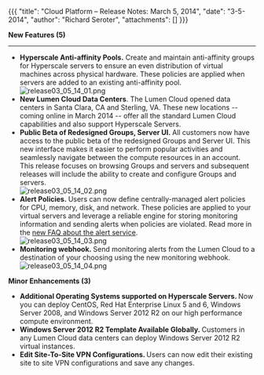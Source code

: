 {{{
  "title": "Cloud Platform – Release Notes: March 5, 2014",
  "date": "3-5-2014",
  "author": "Richard Seroter",
  "attachments": []
}}}

<p><strong>New Features (5)</strong>
</p>
<hr />
<ul>
  <li><strong>Hyperscale Anti-affinity Pools.</strong> Create and maintain anti-affinity groups for Hyperscale servers to ensure an even distribution of virtual machines across physical hardware. These policies are applied when servers are added to an existing
    anti-affinity pool.
    <br /><img src="https://t3n.zendesk.com/attachments/token/reutnhgemhuqgew/?name=release03_05_14_01.png" alt="release03_05_14_01.png" />
  </li>
  <li><strong>New Lumen Cloud Data Centers</strong>. The Lumen Cloud opened data centers in Santa Clara, CA and Sterling, VA. These new locations -- coming online in March 2014 -- offer all the standard Lumen Cloud capabilities and also
    support Hyperscale Servers.</li>
  <li><strong>Public Beta of Redesigned Groups, Server UI.&nbsp;</strong>All customers now have access to the public beta of the redesigned Groups and Server UI. This new interface makes it easier to perform popular activities and seamlessly navigate between
    the compute resources in an account. This release focuses on browsing Groups and servers and subsequent releases will include the ability to create and configure Groups and servers.
    <br /><img src="https://t3n.zendesk.com/attachments/token/lxcf6m00fil0dah/?name=release03_05_14_02.png" alt="release03_05_14_02.png" />
  </li>
  <li><strong>Alert Policies.&nbsp;</strong>Users can now define centrally-managed alert policies for CPU, memory, disk, and network. These policies are applied to your virtual servers and leverage a reliable engine for storing monitoring information and
    sending alerts when policies are violated. Read more in the <a href="https://t3n.zendesk.com/entries/27202824-Cloud-Server-Alerting-FAQ">new FAQ about the alert service</a>.
    <br /><img src="https://t3n.zendesk.com/attachments/token/dmrajk0kdgeebjr/?name=release03_05_14_03.png" alt="release03_05_14_03.png" />
  </li>
  <li><strong>Monitoring webhook.&nbsp;</strong>Send monitoring alerts from the Lumen Cloud to a destination of your choosing using the new monitoring webhook.
    <br /><img src="https://t3n.zendesk.com/attachments/token/c3u2fddkgxzq5rz/?name=release03_05_14_04.png" alt="release03_05_14_04.png" />
    <br />
  </li>
</ul>
<p></p>
<p><strong>Minor Enhancements (3)</strong>
</p>
<ul>
  <li><strong>Additional Operating Systems supported on Hyperscale Servers. </strong>Now you can deploy CentOS, Red Hat Enterprise Linux 5 and 6, Windows Server 2008, and Windows Server 2012 R2 on our high performance compute environment.</li>
  <li><strong>Windows Server 2012 R2 Template Available Globally.&nbsp;</strong>Customers in any Lumen Cloud data centers can deploy Windows Server 2012 R2 virtual instances.</li>
  <li><strong>Edit Site-To-Site VPN Configurations. </strong>Users can now edit their existing site to site VPN configurations and save any changes.</li>
</ul>

